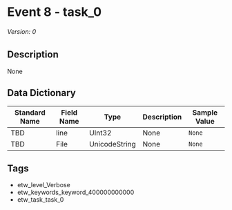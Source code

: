 # Event 8 - task_0
###### Version: 0

## Description
None

## Data Dictionary
|Standard Name|Field Name|Type|Description|Sample Value|
|---|---|---|---|---|
|TBD|line|UInt32|None|`None`|
|TBD|File|UnicodeString|None|`None`|

## Tags
* etw_level_Verbose
* etw_keywords_keyword_400000000000
* etw_task_task_0